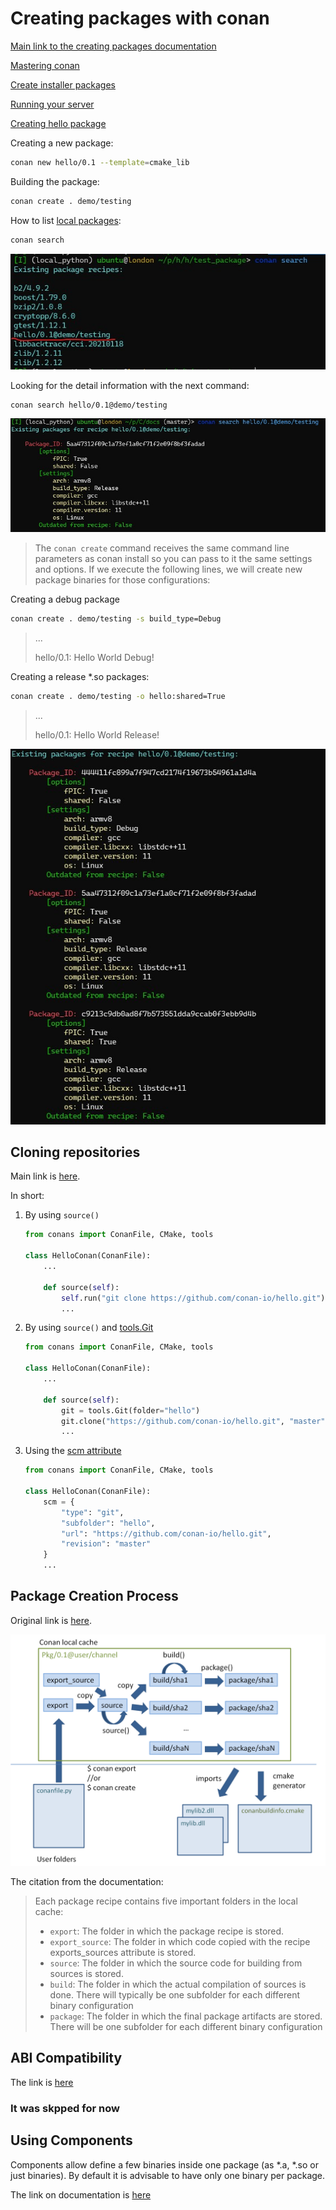Creating packages with conan
============

[Main link to the creating packages documentation](https://docs.conan.io/en/latest/creating_packages.html)

[Mastering conan](https://docs.conan.io/en/latest/mastering.html)

[Create installer packages](https://docs.conan.io/en/latest/devtools/create_installer_packages.html#create-installer-packages)

[Running your server](https://docs.conan.io/en/latest/uploading_packages/running_your_server.html)

[Creating hello package](https://docs.conan.io/en/latest/creating_packages/getting_started.html)

Creating a new package:
~~~bash
conan new hello/0.1 --template=cmake_lib
~~~

Building the package:
~~~bash
conan create . demo/testing
~~~

How to list [local packages](https://docs.conan.io/en/latest/creating_packages/getting_started.html):
~~~bash
conan search
~~~


![image of locally installed packages](images/locally-installed-packages-hello-package.jpg "Here my packages with the hello world library")

Looking for the detail information with the next command:
~~~bash
conan search hello/0.1@demo/testing
~~~

![image of locally installed packages](images/looking-at-package-info.jpg "Detailed information")


> The `conan create` command receives the same command line parameters as conan install so you can pass to it the same settings and options. If we execute the following lines, we will create new package binaries for those configurations:

Creating a debug package

~~~bash
conan create . demo/testing -s build_type=Debug
~~~
>...
>
>hello/0.1: Hello World Debug!

Creating a release *.so packages:
~~~bash
conan create . demo/testing -o hello:shared=True
~~~

>...
>
>hello/0.1: Hello World Release!


![image of locally installed packages](images/the-list-of-package-options.jpg "Detailed information")



Cloning repositories
------------

Main link is [here](https://docs.conan.io/en/latest/creating_packages/external_repo.html).

In short:

1. By using `source()`

    ~~~python
    from conans import ConanFile, CMake, tools

    class HelloConan(ConanFile):
        ...

        def source(self):
            self.run("git clone https://github.com/conan-io/hello.git")
            ...
    ~~~

1. By using `source()` and [tools.Git](https://docs.conan.io/en/latest/reference/tools.html#tools-git)

    ~~~python
    from conans import ConanFile, CMake, tools

    class HelloConan(ConanFile):
        ...

        def source(self):
            git = tools.Git(folder="hello")
            git.clone("https://github.com/conan-io/hello.git", "master")
            ...
    ~~~

1. Using the [scm attribute](https://docs.conan.io/en/latest/reference/conanfile/attributes.html#scm-attribute)

    ~~~python
    from conans import ConanFile, CMake, tools

    class HelloConan(ConanFile):
        scm = {
            "type": "git",
            "subfolder": "hello",
            "url": "https://github.com/conan-io/hello.git",
            "revision": "master"
        }
        ...
    ~~~

Package Creation Process
------------

Original link is [here](https://docs.conan.io/en/latest/creating_packages/understand_packaging.html#package-creation-process).


![image of a conan package creation](images/conan-package_create_flow.png "Creation of conan package")

The citation from the documentation:

> Each package recipe contains five important folders in the local cache:
> * `export`: The folder in which the package recipe is stored.
> * `export_source`: The folder in which code copied with the recipe exports_sources attribute is stored.
> * `source`: The folder in which the source code for building from sources is stored.
> * `build`: The folder in which the actual compilation of sources is done. There will typically be one subfolder for each different binary configuration
> * `package`: The folder in which the final package artifacts are stored. There will be one subfolder for each different binary configuration


ABI Compatibility
------------
The link is [here](https://docs.conan.io/en/latest/creating_packages/define_abi_compatibility.html)
### It was skpped for now

Using Components
------------
Components allow define a few binaries inside one package (as *.a, *.so or just binaries).
By default it is advisable to have only one binary per package.

The link on documentation is [here](https://docs.conan.io/en/latest/creating_packages/package_information.html#using-components)


